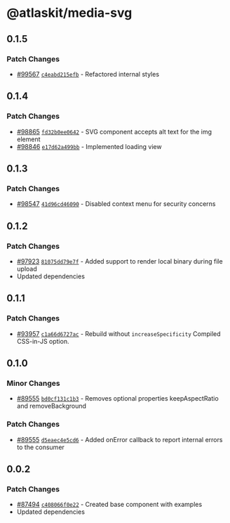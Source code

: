 # @atlaskit/media-svg

## 0.1.5

### Patch Changes

-   [#99567](https://stash.atlassian.com/projects/CONFCLOUD/repos/confluence-frontend/pull-requests/99567)
    [`c4eabd215efb`](https://stash.atlassian.com/projects/CONFCLOUD/repos/confluence-frontend/commits/c4eabd215efb) -
    Refactored internal styles

## 0.1.4

### Patch Changes

-   [#98865](https://stash.atlassian.com/projects/CONFCLOUD/repos/confluence-frontend/pull-requests/98865)
    [`fd32b0ee0642`](https://stash.atlassian.com/projects/CONFCLOUD/repos/confluence-frontend/commits/fd32b0ee0642) -
    SVG component accepts alt text for the img element
-   [#98846](https://stash.atlassian.com/projects/CONFCLOUD/repos/confluence-frontend/pull-requests/98846)
    [`e17d62a499bb`](https://stash.atlassian.com/projects/CONFCLOUD/repos/confluence-frontend/commits/e17d62a499bb) -
    Implemented loading view

## 0.1.3

### Patch Changes

-   [#98547](https://stash.atlassian.com/projects/CONFCLOUD/repos/confluence-frontend/pull-requests/98547)
    [`41d96cd46090`](https://stash.atlassian.com/projects/CONFCLOUD/repos/confluence-frontend/commits/41d96cd46090) -
    Disabled context menu for security concerns

## 0.1.2

### Patch Changes

-   [#97923](https://stash.atlassian.com/projects/CONFCLOUD/repos/confluence-frontend/pull-requests/97923)
    [`81075dd79e7f`](https://stash.atlassian.com/projects/CONFCLOUD/repos/confluence-frontend/commits/81075dd79e7f) -
    Added support to render local binary during file upload
-   Updated dependencies

## 0.1.1

### Patch Changes

-   [#93957](https://stash.atlassian.com/projects/CONFCLOUD/repos/confluence-frontend/pull-requests/93957)
    [`c1a66d6727ac`](https://stash.atlassian.com/projects/CONFCLOUD/repos/confluence-frontend/commits/c1a66d6727ac) -
    Rebuild without `increaseSpecificity` Compiled CSS-in-JS option.

## 0.1.0

### Minor Changes

-   [#89555](https://stash.atlassian.com/projects/CONFCLOUD/repos/confluence-frontend/pull-requests/89555)
    [`bd0cf131c1b3`](https://stash.atlassian.com/projects/CONFCLOUD/repos/confluence-frontend/commits/bd0cf131c1b3) -
    Removes optional properties keepAspectRatio and removeBackground

### Patch Changes

-   [#89555](https://stash.atlassian.com/projects/CONFCLOUD/repos/confluence-frontend/pull-requests/89555)
    [`d5eaec4e5cd6`](https://stash.atlassian.com/projects/CONFCLOUD/repos/confluence-frontend/commits/d5eaec4e5cd6) -
    Added onError callback to report internal errors to the consumer

## 0.0.2

### Patch Changes

-   [#87494](https://stash.atlassian.com/projects/CONFCLOUD/repos/confluence-frontend/pull-requests/87494)
    [`c408066f0e22`](https://stash.atlassian.com/projects/CONFCLOUD/repos/confluence-frontend/commits/c408066f0e22) -
    Created base component with examples
-   Updated dependencies
